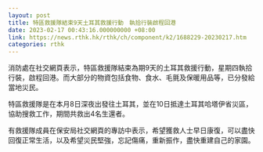```yaml
---
layout: post
title: 特區救援隊結束9天土耳其救援行動　執拾行裝啟程回港
date: 2023-02-17 00:43:16.000000000 +08:00
link: https://news.rthk.hk/rthk/ch/component/k2/1688229-20230217.htm
categories: rthk
---
```


消防處在社交網頁表示，特區救援隊結束為期9天的土耳其救援行動，星期四執拾行裝，啟程回港。而大部分的物資包括食物、食水、毛氈及保暖用品等，已分發給當地災民。

特區救援隊是在本月8日深夜出發往土耳其，並在10日抵達土耳其哈塔伊省災區，協助搜救工作，期間共救出4名生還者。

有救援隊成員在保安局社交網頁的專訪中表示，希望獲救人士早日康復，可以盡快回復正常生活，以及希望災民堅強，忘記傷痛，重新振作，盡快重建自己的家園。
